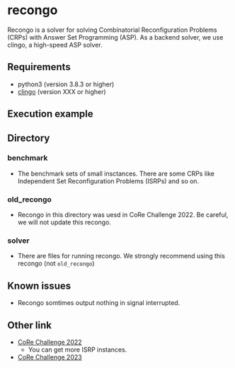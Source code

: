 # recongo
Recongo is a solver for solving Combinatorial Reconfiguration Problems (CRPs)
with Answer Set Programming (ASP). As a backend solver, we use clingo, a high-speed
ASP solver.

## Requirements
- python3 (version 3.8.3 or higher)
- [clingo](https://potassco.org/clingo/) (version XXX or higher)

## Execution example

## Directory
### benchmark
- The benchmark sets of small insctances. There are some CRPs like
  Independent Set Reconfiguration Problems (ISRPs) and so on.

### old_recongo
- Recongo in this directory was uesd in CoRe Challenge 2022.
  Be careful, we will not update this recongo.

### solver
- There are files for running recongo.
  We strongly recommend using this recongo (not `old_recongo`)

## Known issues
- Recongo somtimes output nothing in signal interrupted.

## Other link
- [CoRe Challenge 2022](https://core-challenge.github.io/2022/)
  - You can get more ISRP instances.
- [CoRe Challenge 2023](https://core-challenge.github.io/2023/)